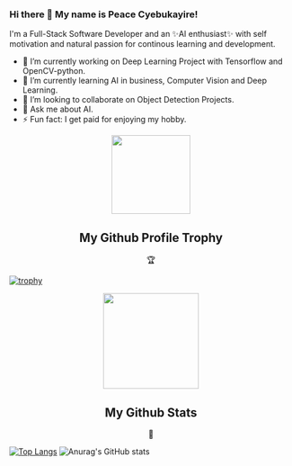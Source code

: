 ### Hi there 👋 My name is Peace Cyebukayire!


I'm a Full-Stack Software Developer and an ✨AI enthusiast✨ with self motivation and natural passion 
for continous learning and development.

- 🔭 I’m currently working on Deep Learning Project with Tensorflow and OpenCV-python.
- 🌱 I’m currently learning AI in business, Computer Vision and Deep Learning.
- 👯 I’m looking to collaborate on Object Detection Projects.
- 💬 Ask me about AI.
- ⚡ Fun fact: I get paid for enjoying my hobby.

<p align="center">
  <img width="140" src="https://user-images.githubusercontent.com/6661165/91657958-61b4fd00-eb00-11ea-9def-dc7ef5367e34.png" />  
  <h2 align="center">My Github Profile Trophy</h2>
  <p align="center">🏆 </p>
</p>

[![trophy](https://github-profile-trophy.vercel.app/?username=Cyebukayire&theme=nord&margin-w=40&margin-h=40)](https://github.com/Cyebukayire)

<p align="center">

<p align="center">
  <img width="170" src="https://i.ibb.co/kywfJRw/gold-medal-with-star-vector-24258646-removebg-preview-1.png" />  
  <h2 align="center">My Github Stats</h2>
  <p align="center">🏅</p>
</p>



[![Top Langs](https://github-readme-stats.vercel.app/api/top-langs/?username=Cyebukayire&theme=radical)](https://github.com/anuraghazra/github-readme-stats)
![Anurag's GitHub stats](https://github-readme-stats.vercel.app/api?username=Cyebukayire&margin-w=20&show_icons=true&theme=radical)

<!-- [![willianrod's wakatime stats](https://github-readme-stats.vercel.app/api/wakatime?username=Cyebukayire&theme=nord)](https://github.com/anuraghazra/github-readme-stats) -->
  </p>

